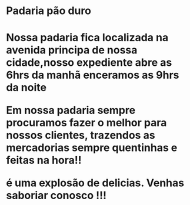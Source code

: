 <h1>Padaria  pão duro<h1>

Nossa padaria fica localizada na avenida principa de nossa cidade,nosso expediente  abre as 6hrs da manhã enceramos as 9hrs da noite

Em nossa padaria sempre procuramos fazer o melhor para nossos clientes, trazendos as mercadorias sempre quentinhas e feitas na hora!!

é uma explosão de delicias. Venhas saboriar conosco !!! 
